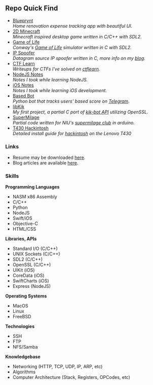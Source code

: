## Repo Quick Find
- [Blueprynt](https://github.com/XNUConner/ios-pt5-bw4-conner-jarren) <br />
   *Home renovation expense tracking app with beautiful UI.*
- [2D Minecraft](https://github.com/XNUConner/2D-Minecraft) <br />
    *Minecraft inspired desktop game written in C/C++ with SDL2.*
- [Game of Life](https://github.com/XNUConner/GameOfLife) <br />
    *Conway's [Game of Life](https://en.wikipedia.org/wiki/Conway%27s_Game_of_Life) simulator written in C with SDL2.*
- [IP Spoofer](https://github.com/XNUConner/IPSpoofer) <br />
    *Datagram source IP spoofer written in C, more info on my [blog](https://dev.to/conner).*
- [CTF Learn](https://github.com/XNUConner/CTFLearn) <br />
    *Writeups for CTFs I've solved on [ctflearn](https://ctflearn.com).*
- [NodeJS Notes](https://github.com/XNUConner/NodeJS) <br />
    *Notes I took while learning NodeJS.*
- [iOS Notes](https://github.com/XNUConner/iOS-dev-notes) <br />
    *Notes I took while learning iOS development.*
- [Based Bot](https://github.com/XNUConner/BasedBot) <br />
    *Python bot that tracks users' based score on [Telegram](https://telegram.org).*
- [libKik](https://github.com/XNUConner/Ckik-api) <br />
    *My first project, a partial C port of [kik-bot API](https://github.com/tomer8007/kik-bot-api-unofficial) utilizing OpenSSL.* <br />
- [SuperMilage](https://github.com/XNUConner/Supermilage) <br />
    *Partial code written for NIU's [supermilage club](https://www.niusupermileage.com/) in arduino.*
- [T430 Hackintosh](https://github.com/XNUConner/T430-EFI) <br />
    *Detailed install guide for [hackintosh](https://en.wikipedia.org/wiki/Hackintosh) on the Lenovo T430*

### Links
- Resume may be downloaded [here](https://pages.github.io).
- Blog articles are available [here](https://dev.to/conner).

### Skills
**Programming Languages**
- NASM x86 Assembly
- C/C++
- Python
- NodeJS
- Swift/iOS
- Objective-C
- HTML/CSS

**Libraries, APIs**
- Standard I/O (C/C++)
- UNIX Sockets (C/C++)
- SDL2 (C/C++)
- OpenSSL (C/C++)
- UIKit (iOS)
- CoreData (iOS)
- SwiftCharts (iOS)
- Express (NodeJS)

**Operating Systems**
- MacOS
- Linux
- FreeBSD

**Technologies**
- SSH
- FTP
- NFS/Samba

**Knowledgebase**
- Networking (HTTP, TCP, UDP, IP, ARP, etc)
- Algorithms
- Computer Architecture (Stack, Registers, OPCodes, etc)
